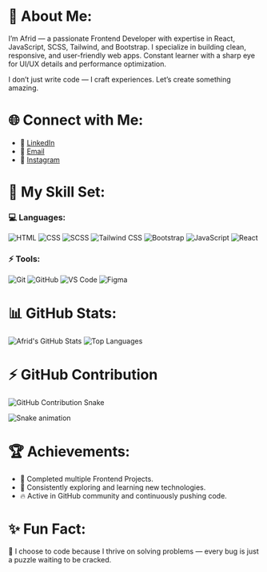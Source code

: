 # 💫 About Me:

I’m Afrid — a passionate Frontend Developer with expertise in React, JavaScript, SCSS, Tailwind, and Bootstrap. I specialize in building clean, responsive, and user-friendly web apps. Constant learner with a sharp eye for UI/UX details and performance optimization.

I don’t just write code — I craft experiences. Let’s create something amazing.

# 🌐 Connect with Me:
- 💼 [LinkedIn](https://www.linkedin.com/in/afrid-shaik-7169521a0/)
- 📧 [Email](mailto:shaikafrid500@gmail.com)
- 💬 [Instagram](https://www.instagram.com/afrid_awesome/)

# 🚀 My Skill Set:
### 💻 Languages:
![HTML](https://img.shields.io/badge/-HTML-E34F26?logo=html5&logoColor=white)
![CSS](https://img.shields.io/badge/-CSS-1572B6?logo=css3&logoColor=white)
![SCSS](https://img.shields.io/badge/SCSS-CC6699?style=for-the-badge&logo=sass&logoColor=white)
![Tailwind CSS](https://img.shields.io/badge/Tailwind_CSS-06B6D4?style=for-the-badge&logo=tailwind-css&logoColor=white)
![Bootstrap](https://img.shields.io/badge/Bootstrap-563D7C?style=for-the-badge&logo=bootstrap&logoColor=white)
![JavaScript](https://img.shields.io/badge/-JavaScript-F7DF1E?logo=javascript&logoColor=black)
![React](https://img.shields.io/badge/-React-61DAFB?logo=react&logoColor=black)

### ⚡ Tools:
![Git](https://img.shields.io/badge/-Git-F05032?logo=git&logoColor=white)
![GitHub](https://img.shields.io/badge/-GitHub-181717?logo=github&logoColor=white)
![VS Code](https://img.shields.io/badge/-VS%20Code-007ACC?logo=visual-studio-code&logoColor=white)
![Figma](https://img.shields.io/badge/-Figma-F24E1E?logo=figma&logoColor=white)


# 📊 GitHub Stats:
![Afrid's GitHub Stats](https://github-readme-stats.vercel.app/api?username=shaikafrid1&show_icons=true&theme=radical)
![Top Languages](https://github-readme-stats.vercel.app/api/top-langs/?username=shaikafrid1&layout=compact&theme=radical)

# ⚡ GitHub Contribution

<picture>
  <source media="(prefers-color-scheme: dark)" srcset="https://github.com/ShaikAfrid1/shaikafrid1/blob/main/dist/github-contribution-grid-snake-dark.svg" />
  <source media="(prefers-color-scheme: light)" srcset="https://github.com/ShaikAfrid1/shaikafrid1/blob/main/dist/github-contribution-grid-snake.svg" />
  <img alt="GitHub Contribution Snake" src="https://github.com/ShaikAfrid1/shaikafrid1/blob/main/dist/github-contribution-grid-snake.svg" />
</picture>

![Snake animation](dist/github-contribution-grid-snake.svg)


# 🏆 Achievements:
- 🌟 Completed multiple Frontend Projects.
- 🎯 Consistently exploring and learning new technologies.
- 🔥 Active in GitHub community and continuously pushing code.

# ✨ Fun Fact:
🚀 I choose to code because I thrive on solving problems — every bug is just a puzzle waiting to be cracked.
